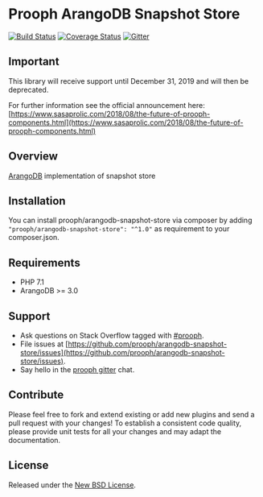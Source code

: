 # Prooph ArangoDB Snapshot Store

[![Build Status](https://travis-ci.org/prooph/arangodb-snapshot-store.svg?branch=master)](https://travis-ci.org/prooph/arangodb-snapshot-store)
[![Coverage Status](https://coveralls.io/repos/github/prooph/arangodb-snapshot-store/badge.svg?branch=master)](https://coveralls.io/github/prooph/arangodb-snapshot-store?branch=master)
[![Gitter](https://badges.gitter.im/Join%20Chat.svg)](https://gitter.im/prooph/improoph)

## Important

This library will receive support until December 31, 2019 and will then be deprecated.

For further information see the official announcement here: [https://www.sasaprolic.com/2018/08/the-future-of-prooph-components.html](https://www.sasaprolic.com/2018/08/the-future-of-prooph-components.html)

## Overview

[ArangoDB](https://www.arangodb.com/) implementation of snapshot store

## Installation

You can install prooph/arangodb-snapshot-store via composer by adding `"prooph/arangodb-snapshot-store": "^1.0"` as requirement to your composer.json.

## Requirements

- PHP 7.1
- ArangoDB >= 3.0

## Support

- Ask questions on Stack Overflow tagged with [#prooph](https://stackoverflow.com/questions/tagged/prooph).
- File issues at [https://github.com/prooph/arangodb-snapshot-store/issues](https://github.com/prooph/arangodb-snapshot-store/issues).
- Say hello in the [prooph gitter](https://gitter.im/prooph/improoph) chat.

## Contribute

Please feel free to fork and extend existing or add new plugins and send a pull request with your changes!
To establish a consistent code quality, please provide unit tests for all your changes and may adapt the documentation.

## License

Released under the [New BSD License](LICENSE).
